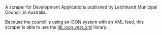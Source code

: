 A scraper for Development Applications published by Leichhardt Municipal Council, in Australia.

Because the council is using an ICON system with an XML feed, this scraper is able to use the [lib_icon_rest_xml](https://github.com/planningalerts-scrapers/lib_icon_rest_xml) library.

